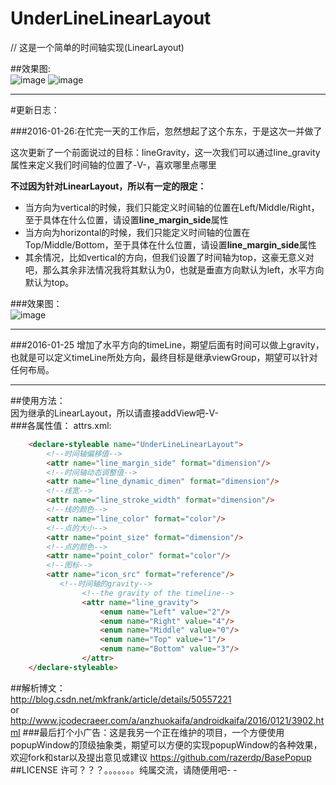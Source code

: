 # UnderLineLinearLayout
// 这是一个简单的时间轴实现(LinearLayout)</br>



##效果图:</br>
![image](https://github.com/razerdp/UnderLineLinearLayout/blob/master/img/underlinelayout.gif)
![image](https://github.com/razerdp/UnderLineLinearLayout/blob/master/img/underlinelayout_horizontal.gif)
</br>

----------


#更新日志：



###2016-01-26:在忙完一天的工作后，忽然想起了这个东东，于是这次一并做了

这次更新了一个前面说过的目标：lineGravity，这一次我们可以通过line_gravity属性来定义我们时间轴的位置了-V-，喜欢哪里点哪里</br>

**不过因为针对LinearLayout，所以有一定的限定：**

 - 当方向为vertical的时候，我们只能定义时间轴的位置在Left/Middle/Right，至于具体在什么位置，请设置**line_margin_side**属性
 - 当方向为horizontal的时候，我们只能定义时间轴的位置在Top/Middle/Bottom，至于具体在什么位置，请设置**line_margin_side**属性
 - 其余情况，比如vertical的方向，但我们设置了时间轴为top，这豪无意义对吧，那么其余非法情况我将其默认为0，也就是垂直方向默认为left，水平方向默认为top。

###效果图：</br>
![image](https://github.com/razerdp/UnderLineLinearLayout/blob/master/img/underlinearlayout_with_gravity.gif)

----------


###2016-01-25
增加了水平方向的timeLine，期望后面有时间可以做上gravity，也就是可以定义timeLine所处方向，最终目标是继承viewGroup，期望可以针对任何布局。


----------


##使用方法：</br>
 因为继承的LinearLayout，所以请直接addView吧-V-</br>
###各属性值：
 attrs.xml:</br>
```html
    <declare-styleable name="UnderLineLinearLayout">
        <!--时间轴偏移值-->
        <attr name="line_margin_side" format="dimension"/>
        <!--时间轴动态调整值-->
        <attr name="line_dynamic_dimen" format="dimension"/>
        <!--线宽-->
        <attr name="line_stroke_width" format="dimension"/>
        <!--线的颜色-->
        <attr name="line_color" format="color"/>
        <!--点的大小-->
        <attr name="point_size" format="dimension"/>
        <!--点的颜色-->
        <attr name="point_color" format="color"/>
        <!--图标-->
        <attr name="icon_src" format="reference"/>
           <!--时间轴的gravity-->
                <!--the gravity of the timeline-->
                <attr name="line_gravity">
                    <enum name="Left" value="2"/>
                    <enum name="Right" value="4"/>
                    <enum name="Middle" value="0"/>
                    <enum name="Top" value="1"/>
                    <enum name="Bottom" value="3"/>
                </attr>
    </declare-styleable>
```
##解析博文：</br>
http://blog.csdn.net/mkfrank/article/details/50557221 </br>
or</br>
http://www.jcodecraeer.com/a/anzhuokaifa/androidkaifa/2016/0121/3902.html
###最后打个小广告：这是我另一个正在维护的项目，一个方便使用popupWindow的顶级抽象类，期望可以方便的实现popupWindow的各种效果，欢迎fork和star以及提出意见或建议
https://github.com/razerdp/BasePopup
##LICENSE
许可？？？。。。。。。。纯属交流，请随便用吧- -
 
